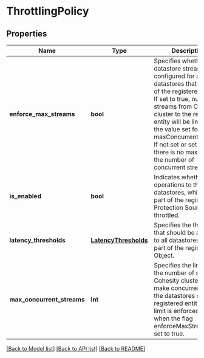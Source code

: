 # ThrottlingPolicy

## Properties
Name | Type | Description | Notes
------------ | ------------- | ------------- | -------------
**enforce_max_streams** | **bool** | Specifies whether datastore streams are configured for all datastores that are part of the registered entity. If set to true, number of streams from Cohesity cluster to the registered entity will be limited to the value set for maxConcurrentStreams. If not set or set to false, there is no max limit for the number of concurrent streams. | [optional] 
**is_enabled** | **bool** | Indicates whether read operations to the datastores, which are part of the registered Protection Source, are throttled. | [optional] 
**latency_thresholds** | [**LatencyThresholds**](LatencyThresholds.md) | Specifies the thresholds that should be applied to all datastores that are part of the registered Object. | [optional] 
**max_concurrent_streams** | **int** | Specifies the limit on the number of streams Cohesity cluster will make concurrently to the datastores of the registered entity. This limit is enforced only when the flag enforceMaxStreams is set to true. | [optional] 

[[Back to Model list]](../README.md#documentation-for-models) [[Back to API list]](../README.md#documentation-for-api-endpoints) [[Back to README]](../README.md)


